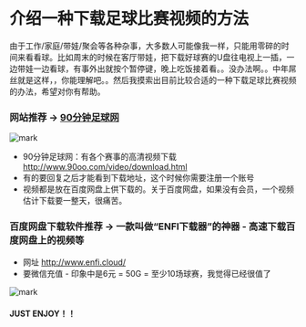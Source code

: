 # 介绍一种下载足球比赛视频的方法

由于工作/家庭/带娃/聚会等各种杂事，大多数人可能像我一样，只能用零碎的时间来看看球。比如周末的时候在客厅带娃，把下载好球赛的U盘往电视上一插，一边带娃一边看球，有事外出就按个暂停键，晚上吃饭接着看。。没办法啊。。中年屌丝就是这样，，你能理解吧。。然后我摸索出目前比较合适的一种下载足球比赛视频的办法，希望对你有帮助。

### 网站推荐 → <u>90分钟足球网</u>

![mark](http://zhf5.ltd/pic/20191202/9eRfQB5h2plO.png)

- 90分钟足球网：有各个赛事的高清视频下载 http://www.90oo.com/video/download.html
- 有的要回复之后才能看到下载地址，这个时候你需要注册一个账号
- 视频都是放在百度网盘上供下载的。关于百度网盘，如果没有会员，一个视频估计下载要一整天，很痛苦。



### 百度网盘下载软件推荐 → 一款叫做“ENFI下载器”的神器 - 高速下载百度网盘上的视频等

- 网址 <http://www.enfi.cloud/>
- 要微信充值 - 印象中是6元 = 50G = 至少10场球赛，我觉得已经很值了

![mark](http://zhf5.ltd/pic/20191202/3j21CuvPzgeC.png)

#### JUST ENJOY！！
